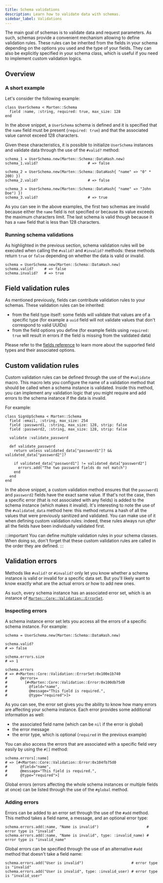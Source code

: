 ```yaml
---
title: Schema validations
description: Learn how to validate data with schemas.
sidebar_label: Validations
---
```


The main goal of schemas is to validate data and request parameters. As such, schemas provide a convenient mechanism allowing to define validation rules. These rules can be inherited from the fields in your schema depending on the options you used and the type of your fields. They can also be explicitly specified in your schema class, which is useful if you need to implement custom validation logics.


## Overview

### A short example

Let's consider the following example:

```crystal
class UserSchema < Marten::Schema
  field :name, :string, required: true, max_size: 128
end
```

In the above snippet, a `UserSchema` schema is defined and it is specified that the `name` field must be present (`required: true`) and that the associated value cannot exceed 128 characters.

Given these characteristics, it is possible to initialize `UserSchema` instances and validate data through the use of the `#valid?` method:

```crystal
schema_1 = UserSchema.new(Marten::Schema::DataHash.new)
schema_1.valid?                       # => false

schema_2 = UserSchema.new(Marten::Schema::DataHash{ "name" => "0" * 200) })
schema_2.valid?                       # => false

schema_3 = UserSchema.new(Marten::Schema::DataHash{ "name" => "John Doe") })
schema_3.valid?                       # => true
```

As you can see in the above examples, the first two schemas are invalid because either the `name` field is not specified or because its value exceeds the maximum characters limit. The last schema is valid though because it has a `name` field that is less than 128 characters.

### Running schema validations

As highlighted in the previous section, schema validation rules will be executed when calling the `#valid?` and `#invalid?` methods: these methods return `true` or `false` depending on whether the data is valid or invalid.

```crystal
schema = UserSchema.new(Marten::Schema::DataHash.new)
schema.valid?     # => false
schema.invalid?   # => true
```

## Field validation rules

As mentioned previously, fields can contribute validation rules to your schemas. These validation rules can be inherited:

* from the field type itself: some fields will validate that values are of a specific type (for example a `uuid` field will not validate values that don't correspond to valid UUIDs)
* from the field options you define (for example fields using `required: true` will result in errors if the field is missing from the validated data)

Please refer to the [fields reference](./reference/fields) to learn more about the supported field types and their associated options.

## Custom validation rules

Custom validation rules can be defined through the use of the `#validate` macro. This macro lets you configure the name of a validation method that should be called when a schema instance is validated. Inside this method, you can implement any validation logic that you might require and add errors to the schema instance if the data is invalid.

For example:

```crystal
class SignUpSchema < Marten::Schema
  field :email, :string, max_size: 254
  field :password1, :string, max_size: 128, strip: false
  field :password2, :string, max_size: 128, strip: false

  validate :validate_password

  def validate_password
    return unless validated_data["password1"]? && validated_data["password2"]?

    if validated_data["password1"] != validated_data["password2"]
      errors.add("The two password fields do not match")
    end
  end
end
```

In the above snippet, a custom validation method ensures that the `password1` and `password2` fields have the exact same value. If that's not the case, then a specific error (that is not associated with any fields) is added to the schema instance (which makes it invalid). It's interesting to note the use of the `#validated_data` method here: this method returns a hash of all the values that were previously sanitized and validated. You can make use of it when defining custom validation rules: indeed, these rules always run _after_ all the fields have been individually validated first.

:::important
You can define multiple validation rules in your schema classes. When doing so, don't forget that these custom validation rules are called in the order they are defined.
:::

## Validation errors

Methods like `#valid?` or `#invalid?` only let you know whether a schema instance is valid or invalid for a specific data set. But you'll likely want to know exactly what are the actual errors or how to add new ones.

As such, every schema instance has an associated error set, which is an instance of [`Marten::Core::Validation::ErrorSet`](pathname:///api/0.3/Marten/Core/Validation/ErrorSet.html).

### Inspecting errors

A schema instance error set lets you access all the errors of a specific schema instance. For example:

```crystal
schema = UserSchema.new(Marten::Schema::DataHash.new)

schema.valid?
# => false

schema.errors.size
# => 1

schema.errors
# => #<Marten::Core::Validation::ErrorSet:0x100e1b740
#      @errors=
#        [#<Marten::Core::Validation::Error:0x100db75d0
#          @field="name",
#          @message="This field is required.",
#          @type="required">]>
```

As you can see, the error set gives you the ability to know how many errors are affecting your schema instance. Each error provides some additional information as well:

* the associated field name (which can be `nil` if the error is global)
* the error message
* the error type, which is optional (`required` in the previous example)

You can also access the errors that are associated with a specific field very easily by using the `#[]` method:

```crystal
schema.errors[:name]
# => [#<Marten::Core::Validation::Error:0x104fb75d0
#      @field="name",
#      @message="This field is required.",
#      @type="required">]
```

Global errors (errors affecting the whole schema instances or multiple fields at once) can be listed through the use of the `#global` method.

### Adding errors

Errors can be added to an error set through the use of the `#add` method. This method takes a field name, a message, and an optional error type:

```crystal
schema.errors.add(:name, "Name is invalid")                      # error type is "invalid"
schema.errors.add(:name, "Name is invalid", type: :invalid_name) # error type is "invalid_name"
```

Global errors can be specified through the use of an alternative `#add` method that doesn't take a field name:

```crystal
schema.errors.add("User is invalid")                      # error type is "invalid"
schema.errors.add("User is invalid", type: :invalid_user) # error type is "invalid_user"
```
